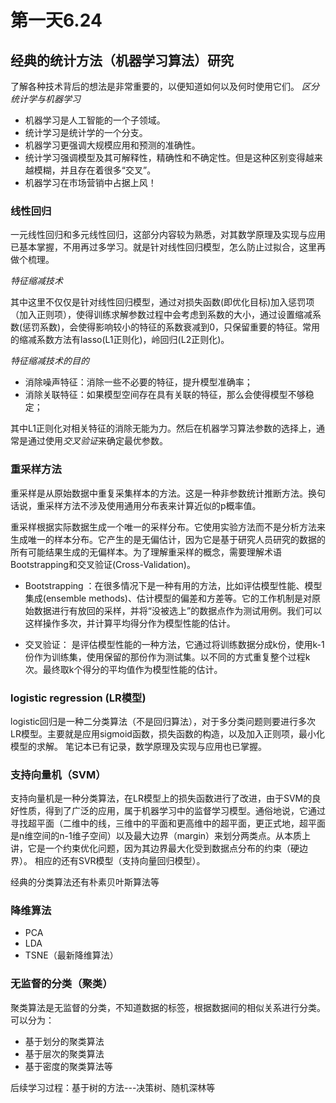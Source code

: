 # 第一天6.24
## 经典的统计方法（机器学习算法）研究

了解各种技术背后的想法是非常重要的，以便知道如何以及何时使用它们。
*区分统计学与机器学习*

- 机器学习是人工智能的一个子领域。
- 统计学习是统计学的一个分支。
- 机器学习更强调大规模应用和预测的准确性。
- 统计学习强调模型及其可解释性，精确性和不确定性。但是这种区别变得越来越模糊，并且存在着很多“交叉”。
- 机器学习在市场营销中占据上风！

### 线性回归 
一元线性回归和多元线性回归，这部分内容较为熟悉，对其数学原理及实现与应用已基本掌握，不用再过多学习。就是针对线性回归模型，怎么防止过拟合，这里再做个梳理。

*特征缩减技术*

其中这里不仅仅是针对线性回归模型，通过对损失函数(即优化目标)加入惩罚项（加入正则项），使得训练求解参数过程中会考虑到系数的大小，通过设置缩减系数(惩罚系数)，会使得影响较小的特征的系数衰减到0，只保留重要的特征。常用的缩减系数方法有lasso(L1正则化)，岭回归(L2正则化)。

*特征缩减技术的目的*
- 消除噪声特征：消除一些不必要的特征，提升模型准确率；
- 消除关联特征：如果模型空间存在具有关联的特征，那么会使得模型不够稳定；

其中L1正则化对相关特征的消除无能为力。然后在机器学习算法参数的选择上，通常是通过使用*交叉验证*来确定最优参数。

### 重采样方法
重采样是从原始数据中重复采集样本的方法。这是一种非参数统计推断方法。换句话说，重采样方法不涉及使用通用分布表来计算近似的p概率值。

重采样根据实际数据生成一个唯一的采样分布。它使用实验方法而不是分析方法来生成唯一的样本分布。它产生的是无偏估计，因为它是基于研究人员研究的数据的所有可能结果生成的无偏样本。为了理解重采样的概念，需要理解术语Bootstrapping和交叉验证(Cross-Validation)。

- Bootstrapping ：在很多情况下是一种有用的方法，比如评估模型性能、模型集成(ensemble methods)、估计模型的偏差和方差等。它的工作机制是对原始数据进行有放回的采样，并将“没被选上”的数据点作为测试用例。我们可以这样操作多次，并计算平均得分作为模型性能的估计。

- 交叉验证： 是评估模型性能的一种方法，它通过将训练数据分成k份，使用k-1份作为训练集，使用保留的那份作为测试集。以不同的方式重复整个过程k次。最终取k个得分的平均值作为模型性能的估计。

### logistic regression (LR模型)
logistic回归是一种二分类算法（不是回归算法），对于多分类问题则要进行多次LR模型。主要就是应用sigmoid函数，损失函数的构造，以及加入正则项，最小化模型的求解。
笔记本已有记录，数学原理及实现与应用也已掌握。

### 支持向量机（SVM）
支持向量机是一种分类算法，在LR模型上的损失函数进行了改进，由于SVM的良好性质，得到了广泛的应用，属于机器学习中的监督学习模型。通俗地说，它通过寻找超平面（二维中的线，三维中的平面和更高维中的超平面，更正式地，超平面是n维空间的n-1维子空间）以及最大边界（margin）来划分两类点。从本质上讲，它是一个约束优化问题，因为其边界最大化受到数据点分布的约束（硬边界）。
相应的还有SVR模型（支持向量回归模型）。

经典的分类算法还有朴素贝叶斯算法等

### 降维算法
- PCA
- LDA
- TSNE（最新降维算法）

### 无监督的分类（聚类）
聚类算法是无监督的分类，不知道数据的标签，根据数据间的相似关系进行分类。可以分为：
- 基于划分的聚类算法
- 基于层次的聚类算法
- 基于密度的聚类算法等

后续学习过程：基于树的方法---决策树、随机深林等




